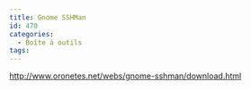 ```yaml
---
title: Gnome SSHMan
id: 470
categories:
  - Boîte à outils
tags:
---
```


http://www.oronetes.net/webs/gnome-sshman/download.html